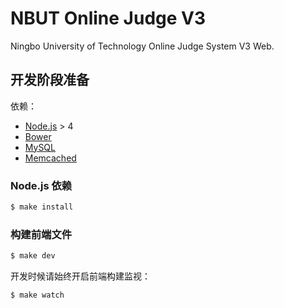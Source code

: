 # NBUT Online Judge V3

Ningbo University of Technology Online Judge System V3 Web.

## 开发阶段准备

依赖：

+ [Node.js](https://nodejs.org/en/) > 4
+ [Bower](http://bower.io/)
+ [MySQL](https://www.mysql.com/)
+ [Memcached](http://memcached.org/)

### Node.js 依赖

```sh
$ make install
```

### 构建前端文件

```sh
$ make dev
```

开发时候请始终开启前端构建监视：

```sh
$ make watch
```
